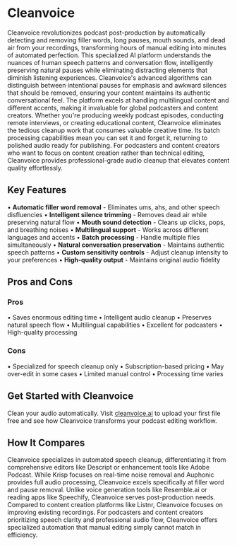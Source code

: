 # Cleanvoice

Cleanvoice revolutionizes podcast post-production by automatically detecting and removing filler words, long pauses, mouth sounds, and dead air from your recordings, transforming hours of manual editing into minutes of automated perfection. This specialized AI platform understands the nuances of human speech patterns and conversation flow, intelligently preserving natural pauses while eliminating distracting elements that diminish listening experiences. Cleanvoice's advanced algorithms can distinguish between intentional pauses for emphasis and awkward silences that should be removed, ensuring your content maintains its authentic conversational feel. The platform excels at handling multilingual content and different accents, making it invaluable for global podcasters and content creators. Whether you're producing weekly podcast episodes, conducting remote interviews, or creating educational content, Cleanvoice eliminates the tedious cleanup work that consumes valuable creative time. Its batch processing capabilities mean you can set it and forget it, returning to polished audio ready for publishing. For podcasters and content creators who want to focus on content creation rather than technical editing, Cleanvoice provides professional-grade audio cleanup that elevates content quality effortlessly.

## Key Features

• **Automatic filler word removal** - Eliminates ums, ahs, and other speech disfluencies
• **Intelligent silence trimming** - Removes dead air while preserving natural flow
• **Mouth sound detection** - Cleans up clicks, pops, and breathing noises
• **Multilingual support** - Works across different languages and accents
• **Batch processing** - Handle multiple files simultaneously
• **Natural conversation preservation** - Maintains authentic speech patterns
• **Custom sensitivity controls** - Adjust cleanup intensity to your preferences
• **High-quality output** - Maintains original audio fidelity

## Pros and Cons

### Pros
• Saves enormous editing time
• Intelligent audio cleanup
• Preserves natural speech flow
• Multilingual capabilities
• Excellent for podcasters
• High-quality processing

### Cons
• Specialized for speech cleanup only
• Subscription-based pricing
• May over-edit in some cases
• Limited manual control
• Processing time varies

## Get Started with Cleanvoice

Clean your audio automatically. Visit [cleanvoice.ai](https://cleanvoice.ai) to upload your first file free and see how Cleanvoice transforms your podcast editing workflow.

## How It Compares

Cleanvoice specializes in automated speech cleanup, differentiating it from comprehensive editors like Descript or enhancement tools like Adobe Podcast. While Krisp focuses on real-time noise removal and Auphonic provides full audio processing, Cleanvoice excels specifically at filler word and pause removal. Unlike voice generation tools like Resemble.ai or reading apps like Speechify, Cleanvoice serves post-production needs. Compared to content creation platforms like Listnr, Cleanvoice focuses on improving existing recordings. For podcasters and content creators prioritizing speech clarity and professional audio flow, Cleanvoice offers specialized automation that manual editing simply cannot match in efficiency.